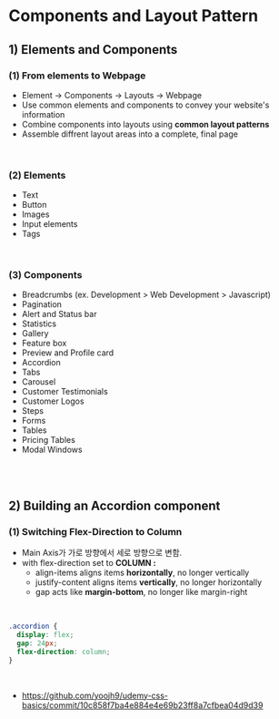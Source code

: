 # Components and Layout Pattern

## 1) Elements and Components

### (1) From elements to Webpage

- Element -> Components -> Layouts -> Webpage
- Use common elements and components to convey your website's information
- Combine components into layouts using **common layout patterns**
- Assemble diffrent layout areas into a complete, final page

<br>

### (2) Elements

- Text
- Button
- Images
- Input elements
- Tags

<br>

### (3) Components

- Breadcrumbs (ex. Development > Web Development > Javascript)
- Pagination
- Alert and Status bar
- Statistics
- Gallery
- Feature box
- Preview and Profile card
- Accordion
- Tabs
- Carousel
- Customer Testimonials
- Customer Logos
- Steps
- Forms
- Tables
- Pricing Tables
- Modal Windows

<br><br>

## 2) Building an Accordion component

### (1) Switching Flex-Direction to Column

- Main Axis가 가로 방향에서 세로 방향으로 변함.
- with flex-direction set to **COLUMN :**
  - align-items aligns items **horizontally**, no longer vertically
  - justify-content aligns items **vertically**, no longer horizontally
  - gap acts like **margin-bottom**, no longer like margin-right

<br>

```css
.accordion {
  display: flex;
  gap: 24px;
  flex-direction: column;
}
```

<br>

- https://github.com/yoojh9/udemy-css-basics/commit/10c858f7ba4e884e4e69b23ff8a7cfbea04d9d39
